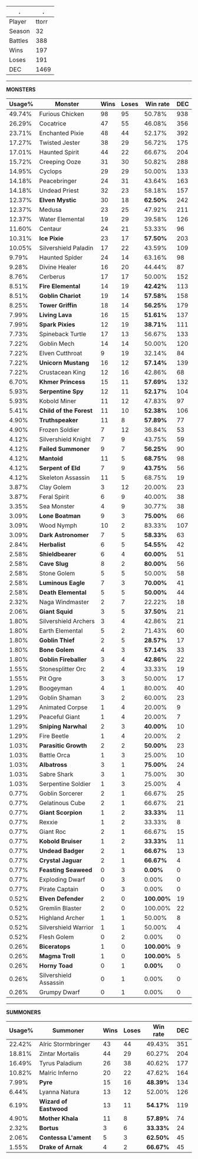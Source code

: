 .|.
|-|-
Player|ttorr
Season|32
Battles|388
Wins|197
Loses|191
DEC|1469

---
**MONSTERS**

Usage%|Monster|Wins|Loses|Win rate|DEC|
-|-|-|-|-|-|
49.74%|Furious Chicken|98|95|50.78%|938|
26.29%|Cocatrice|47|55|46.08%|356|
23.71%|Enchanted Pixie|48|44|52.17%|392|
17.27%|Twisted Jester|38|29|56.72%|175|
17.01%|Haunted Spirit|44|22|66.67%|204|
15.72%|Creeping Ooze|31|30|50.82%|288|
14.95%|Cyclops|29|29|50.00%|133|
14.18%|Peacebringer|24|31|43.64%|163|
14.18%|Undead Priest|32|23|58.18%|157|
12.37%|**Elven Mystic**|30|18|**62.50%**|242|
12.37%|Medusa|23|25|47.92%|211|
12.37%|Water Elemental|19|29|39.58%|126|
11.60%|Centaur|24|21|53.33%|96|
10.31%|**Ice Pixie**|23|17|**57.50%**|203|
10.05%|Silvershield Paladin|17|22|43.59%|109|
9.79%|Haunted Spider|24|14|63.16%|98|
9.28%|Divine Healer|16|20|44.44%|87|
8.76%|Cerberus|17|17|50.00%|152|
8.51%|**Fire Elemental**|14|19|**42.42%**|113|
8.51%|**Goblin Chariot**|19|14|**57.58%**|158|
8.25%|**Tower Griffin**|18|14|**56.25%**|179|
7.99%|**Living Lava**|16|15|**51.61%**|137|
7.99%|**Spark Pixies**|12|19|**38.71%**|111|
7.73%|Spineback Turtle|17|13|56.67%|133|
7.22%|Goblin Mech|14|14|50.00%|120|
7.22%|Elven Cutthroat|9|19|32.14%|84|
7.22%|**Unicorn Mustang**|16|12|**57.14%**|139|
7.22%|Crustacean King|12|16|42.86%|68|
6.70%|**Khmer Princess**|15|11|**57.69%**|132|
5.93%|**Serpentine Spy**|12|11|**52.17%**|104|
5.93%|Kobold Miner|11|12|47.83%|97|
5.41%|**Child of the Forest**|11|10|**52.38%**|106|
4.90%|**Truthspeaker**|11|8|**57.89%**|77|
4.90%|Frozen Soldier|7|12|36.84%|53|
4.12%|Silvershield Knight|7|9|43.75%|59|
4.12%|**Failed Summoner**|9|7|**56.25%**|90|
4.12%|**Mantoid**|11|5|**68.75%**|98|
4.12%|**Serpent of Eld**|7|9|**43.75%**|56|
4.12%|Skeleton Assassin|11|5|68.75%|19|
3.87%|Clay Golem|3|12|20.00%|23|
3.87%|Feral Spirit|6|9|40.00%|38|
3.35%|Sea Monster|4|9|30.77%|38|
3.09%|**Lone Boatman**|9|3|**75.00%**|66|
3.09%|Wood Nymph|10|2|83.33%|107|
3.09%|**Dark Astronomer**|7|5|**58.33%**|63|
2.84%|**Herbalist**|6|5|**54.55%**|42|
2.58%|**Shieldbearer**|6|4|**60.00%**|51|
2.58%|**Cave Slug**|8|2|**80.00%**|56|
2.58%|Stone Golem|5|5|50.00%|58|
2.58%|**Luminous Eagle**|7|3|**70.00%**|41|
2.58%|**Death Elemental**|5|5|**50.00%**|44|
2.32%|Naga Windmaster|2|7|22.22%|18|
2.06%|**Giant Squid**|3|5|**37.50%**|21|
1.80%|Silvershield Archers|3|4|42.86%|21|
1.80%|Earth Elemental|5|2|71.43%|60|
1.80%|**Goblin Thief**|2|5|**28.57%**|17|
1.80%|**Bone Golem**|4|3|**57.14%**|33|
1.80%|**Goblin Fireballer**|3|4|**42.86%**|22|
1.55%|Stonesplitter Orc|2|4|33.33%|19|
1.55%|Pit Ogre|3|3|50.00%|17|
1.29%|Boogeyman|4|1|80.00%|40|
1.29%|Goblin Shaman|3|2|60.00%|23|
1.29%|Animated Corpse|1|4|20.00%|9|
1.29%|Peaceful Giant|1|4|20.00%|7|
1.29%|**Sniping Narwhal**|2|3|**40.00%**|10|
1.29%|Fire Beetle|1|4|20.00%|2|
1.03%|**Parasitic Growth**|2|2|**50.00%**|23|
1.03%|Battle Orca|1|3|25.00%|10|
1.03%|**Albatross**|3|1|**75.00%**|24|
1.03%|Sabre Shark|3|1|75.00%|30|
1.03%|Serpentine Soldier|1|3|25.00%|4|
0.77%|Goblin Sorcerer|2|1|66.67%|25|
0.77%|Gelatinous Cube|2|1|66.67%|21|
0.77%|**Giant Scorpion**|1|2|**33.33%**|11|
0.77%|Rexxie|1|2|33.33%|8|
0.77%|Giant Roc|2|1|66.67%|15|
0.77%|**Kobold Bruiser**|1|2|**33.33%**|11|
0.77%|**Undead Badger**|2|1|**66.67%**|13|
0.77%|**Crystal Jaguar**|2|1|**66.67%**|4|
0.77%|**Feasting Seaweed**|0|3|**0.00%**|0|
0.77%|Exploding Dwarf|0|3|0.00%|0|
0.77%|Pirate Captain|0|3|0.00%|0|
0.52%|**Elven Defender**|2|0|**100.00%**|19|
0.52%|Gremlin Blaster|2|0|100.00%|22|
0.52%|Highland Archer|1|1|50.00%|8|
0.52%|Silvershield Warrior|1|1|50.00%|4|
0.52%|Flesh Golem|0|2|0.00%|0|
0.26%|**Biceratops**|1|0|**100.00%**|9|
0.26%|**Magma Troll**|1|0|**100.00%**|5|
0.26%|**Horny Toad**|0|1|**0.00%**|0|
0.26%|Silvershield Assassin|0|1|0.00%|0|
0.26%|Grumpy Dwarf|0|1|0.00%|0|

---
**SUMMONERS**

Usage%|Summoner|Wins|Loses|Win rate|DEC|
-|-|-|-|-|-|
22.42%|Alric Stormbringer|43|44|49.43%|351|
18.81%|Zintar Mortalis|44|29|60.27%|204|
16.49%|Tyrus Paladium|26|38|40.62%|177|
10.82%|Malric Inferno|20|22|47.62%|164|
7.99%|**Pyre**|15|16|**48.39%**|134|
6.44%|Lyanna Natura|13|12|52.00%|126|
6.19%|**Wizard of Eastwood**|13|11|**54.17%**|119|
4.90%|**Mother Khala**|11|8|**57.89%**|74|
2.32%|**Bortus**|3|6|**33.33%**|24|
2.06%|**Contessa L'ament**|5|3|**62.50%**|45|
1.55%|**Drake of Arnak**|4|2|**66.67%**|45|
